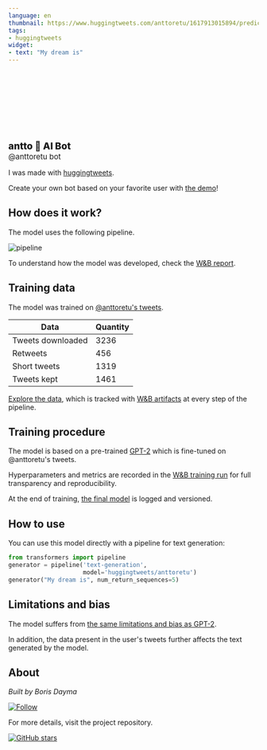 ```yaml
---
language: en
thumbnail: https://www.huggingtweets.com/anttoretu/1617913015894/predictions.png
tags:
- huggingtweets
widget:
- text: "My dream is"
---
```


<div>
<div style="width: 132px; height:132px; border-radius: 50%; background-size: cover; background-image: url('https://pbs.twimg.com/profile_images/1378303317433024513/KAxy7ESG_400x400.jpg')">
</div>
<div style="margin-top: 8px; font-size: 19px; font-weight: 800">antto 🤖 AI Bot </div>
<div style="font-size: 15px">@anttoretu bot</div>
</div>

I was made with [huggingtweets](https://github.com/borisdayma/huggingtweets).

Create your own bot based on your favorite user with [the demo](https://colab.research.google.com/github/borisdayma/huggingtweets/blob/master/huggingtweets-demo.ipynb)!

## How does it work?

The model uses the following pipeline.

![pipeline](https://github.com/borisdayma/huggingtweets/blob/master/img/pipeline.png?raw=true)

To understand how the model was developed, check the [W&B report](https://wandb.ai/wandb/huggingtweets/reports/HuggingTweets-Train-a-Model-to-Generate-Tweets--VmlldzoxMTY5MjI).

## Training data

The model was trained on [@anttoretu's tweets](https://twitter.com/anttoretu).

| Data | Quantity |
| --- | --- |
| Tweets downloaded | 3236 |
| Retweets | 456 |
| Short tweets | 1319 |
| Tweets kept | 1461 |

[Explore the data](https://wandb.ai/wandb/huggingtweets/runs/rdz4tooo/artifacts), which is tracked with [W&B artifacts](https://docs.wandb.com/artifacts) at every step of the pipeline.

## Training procedure

The model is based on a pre-trained [GPT-2](https://huggingface.co/gpt2) which is fine-tuned on @anttoretu's tweets.

Hyperparameters and metrics are recorded in the [W&B training run](https://wandb.ai/wandb/huggingtweets/runs/3t776sk6) for full transparency and reproducibility.

At the end of training, [the final model](https://wandb.ai/wandb/huggingtweets/runs/3t776sk6/artifacts) is logged and versioned.

## How to use

You can use this model directly with a pipeline for text generation:

```python
from transformers import pipeline
generator = pipeline('text-generation',
                     model='huggingtweets/anttoretu')
generator("My dream is", num_return_sequences=5)
```

## Limitations and bias

The model suffers from [the same limitations and bias as GPT-2](https://huggingface.co/gpt2#limitations-and-bias).

In addition, the data present in the user's tweets further affects the text generated by the model.

## About

*Built by Boris Dayma*

[![Follow](https://img.shields.io/twitter/follow/borisdayma?style=social)](https://twitter.com/intent/follow?screen_name=borisdayma)

For more details, visit the project repository.

[![GitHub stars](https://img.shields.io/github/stars/borisdayma/huggingtweets?style=social)](https://github.com/borisdayma/huggingtweets)
